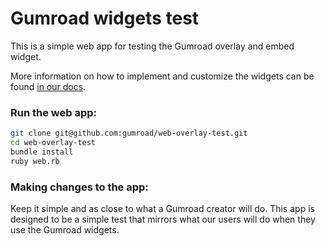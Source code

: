 # Gumroad widgets test

This is a simple web app for testing the Gumroad overlay and embed widget.

More information on how to implement and customize the widgets can be found [in our docs](https://gumroad.com/widgets).

### Run the web app:

```bash
git clone git@github.com:gumroad/web-overlay-test.git
cd web-overlay-test
bundle install
ruby web.rb
```

### Making changes to the app:

Keep it simple and as close to what a Gumroad creator will do. This app is designed to be a simple test that mirrors what our users will do when they use the Gumroad widgets.

